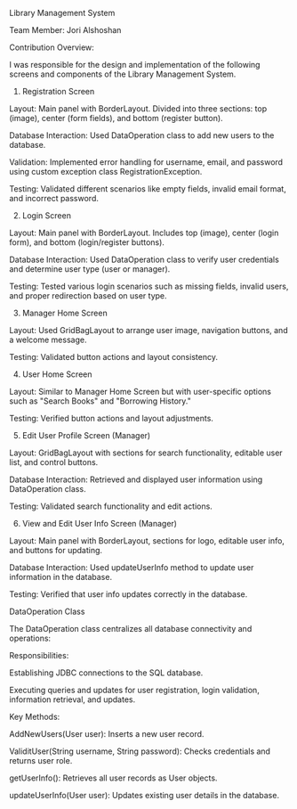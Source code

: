 Library Management System

Team Member: Jori Alshoshan

Contribution Overview:

I was responsible for the design and implementation of the following screens and components of the Library Management System.

1. Registration Screen

Layout: Main panel with BorderLayout. Divided into three sections: top (image), center (form fields), and bottom (register button).

Database Interaction: Used DataOperation class to add new users to the database.

Validation: Implemented error handling for username, email, and password using custom exception class RegistrationException.

Testing: Validated different scenarios like empty fields, invalid email format, and incorrect password.

2. Login Screen

Layout: Main panel with BorderLayout. Includes top (image), center (login form), and bottom (login/register buttons).

Database Interaction: Used DataOperation class to verify user credentials and determine user type (user or manager).

Testing: Tested various login scenarios such as missing fields, invalid users, and proper redirection based on user type.

3. Manager Home Screen

Layout: Used GridBagLayout to arrange user image, navigation buttons, and a welcome message.

Testing: Validated button actions and layout consistency.

4. User Home Screen

Layout: Similar to Manager Home Screen but with user-specific options such as "Search Books" and "Borrowing History."

Testing: Verified button actions and layout adjustments.

5. Edit User Profile Screen (Manager)

Layout: GridBagLayout with sections for search functionality, editable user list, and control buttons.

Database Interaction: Retrieved and displayed user information using DataOperation class.

Testing: Validated search functionality and edit actions.

6. View and Edit User Info Screen (Manager)

Layout: Main panel with BorderLayout, sections for logo, editable user info, and buttons for updating.

Database Interaction: Used updateUserInfo method to update user information in the database.

Testing: Verified that user info updates correctly in the database.

DataOperation Class

The DataOperation class centralizes all database connectivity and operations:

Responsibilities:

Establishing JDBC connections to the SQL database.

Executing queries and updates for user registration, login validation, information retrieval, and updates.

Key Methods:

AddNewUsers(User user): Inserts a new user record.

ValiditUser(String username, String password): Checks credentials and returns user role.

getUserInfo(): Retrieves all user records as User objects.

updateUserInfo(User user): Updates existing user details in the database.